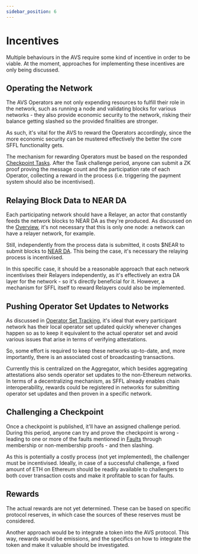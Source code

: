 ```yaml
---
sidebar_position: 6
---
```


# Incentives

Multiple behaviours in the AVS require some kind of incentive in order to be
viable. At the moment, approaches for implementing these incentives are only
being discussed.

## Operating the Network

The AVS Operators are not only expending resources to fulfill their role in the
network, such as running a node and validating blocks for various networks -
they also provide economic security to the network, risking their balance
getting slashed so the provided finalities are stronger.

As such, it's vital for the AVS to reward the Operators accordingly, since the
more economic security can be mustered effectively the better the core SFFL
functionality gets.

The mechanism for rewarding Operators must be based on the responded
[Checkpoint Tasks](./messaging_and_checkpoints.md). After the Task challenge
period, anyone can submit a ZK proof proving the message count and the
participation rate of each Operator, collecting a reward in the process (i.e.
triggering the payment system should also be incentivised).

## Relaying Block Data to NEAR DA

Each participating network should have a Relayer, an actor that constantly
feeds the network blocks to NEAR DA as they're produced. As discussed on the
[Overview](./overview.md#near-data-posting), it's not necessary that this is
only one node: a network can have a relayer network, for example.

Still, independently from the process data is submitted, it costs $NEAR to
submit blocks to [NEAR DA](https://github.com/near/rollup-data-availability).
This being the case, it's necessary the relaying process is incentivised.

In this specific case, it should be a reasonable approach that each network
incentivises their Relayers independently, as it's effectively an extra DA
layer for the network - so it's directly beneficial for it. However, a
mechanism for SFFL itself to reward Relayers could also be implemented.

## Pushing Operator Set Updates to Networks

As discussed in [Operator Set Tracking](./operator_set_tracking.md), it's ideal
that every participant network has their local operator set updated quickly
whenever changes happen so as to keep it equivalent to the actual operator set
and avoid various issues that arise in terms of verifying attestations.

So, some effort is required to keep these networks up-to-date, and, more
importantly, there is an associated cost of broadcasting transactions.

Currently this is centralized on the Aggregator, which besides aggregating
attestations also sends operator set updates to the non-Ethereum networks.
In terms of a decentralizing mechanism, as SFFL already enables chain
interoperability, rewards could be registered in networks for submitting
operator set updates and then proven in a specific network.

## Challenging a Checkpoint

Once a checkpoint is published, it'll have an assigned challenge period.
During this period, anyone can try and prove the checkpoint is wrong - leading
to one or more of the faults mentioned in [Faults](./faults.md) through
membership or non-membership proofs - and then slashing.

As this is potentially a costly process (not yet implemented), the challenger
must be incentivised. Ideally, in case of a successful challenge, a fixed
amount of ETH on Ethereum should be readily available to challengers to both
cover transaction costs and make it profitable to scan for faults. 

## Rewards

The actual rewards are not yet determined. These can be based on specific
protocol reserves, in which case the sources of these reserves must be
considered.

Another approach would be to integrate a token into the AVS protocol. This way,
rewards would be emissions, and the specifics on how to integrate the token and
make it valuable should be investigated.
